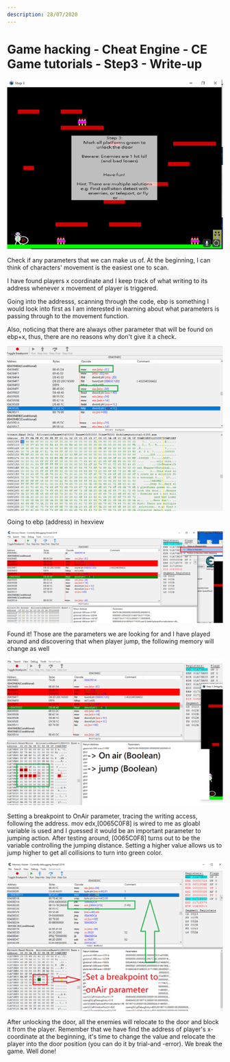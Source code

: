 ```yaml
---
description: 28/07/2020
---
```


# Game hacking - Cheat Engine - CE Game tutorials - Step3 - Write-up

![](.gitbook/assets/game3.png)

Check if any parameters that we can make us of. At the beginning, I can think of characters' movement is the easiest one to scan. 

I have found players x coordinate and I keep track of what writing to its address whenever x movement of player is triggered.

Going into the addresss, scanning through the code, ebp is something I would look into first as I am interested in learning about what parameters is passing through to the movement function.

Also, noticing that there are always other parameter that will be found on ebp+x, thus, there are no reasons why don't give it a check.     

![](.gitbook/assets/step2-3.png)

Going to ebp \(address\) in hexview

![](.gitbook/assets/step3-1.png)

Found it! Those are the parameters we are looking for and I have played around and discovering that when player jump, the following memory will change as well

![](.gitbook/assets/step3-2.png)

Setting a breakpoint to OnAir parameter, tracing the writing access, following the address. mov edx,\[0065C0F8\] is wired to me as gloabl variable is used and I guessed it would be an important parameter to jumping action. After testing around, \[0065C0F8\] turns out to be the variable controlling the jumping distance. Setting a higher value allows us to jump higher to get all collisions to turn into green color. 

![](.gitbook/assets/step3-3.png)

After unlocking the door, all the enemies will relocate to the door and block it from the player. Remember that we have find the address of player's x-coordinate at the beginning, it's time to change the value and relocate the player into the door position \(you can do it by trial-and -error\). We break the game. Well done!

